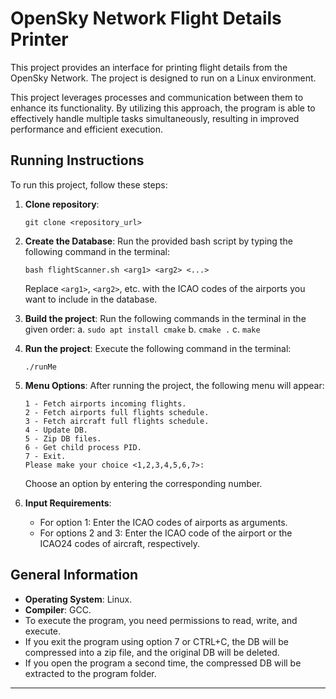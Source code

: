 # OpenSky Network Flight Details Printer

This project provides an interface for printing flight details from the OpenSky Network. The project is designed to run on a Linux environment.

This project leverages processes and communication between them to enhance its functionality. By utilizing this approach, the program is able to effectively handle multiple tasks simultaneously, resulting in improved performance and efficient execution.

## Running Instructions

To run this project, follow these steps:

1. **Clone repository**: 
    ```
    git clone <repository_url>
    ```

2. **Create the Database**: 
    Run the provided bash script by typing the following command in the terminal:
    ```
    bash flightScanner.sh <arg1> <arg2> <...>
    ```
    Replace `<arg1>`, `<arg2>`, etc. with the ICAO codes of the airports you want to include in the database.

3. **Build the project**:
    Run the following commands in the terminal in the given order:
    a. `sudo apt install cmake`
    b. `cmake .`
    c. `make`

4. **Run the project**:
    Execute the following command in the terminal:
    ```
    ./runMe
    ```

5. **Menu Options**:
    After running the project, the following menu will appear:
    ```
    1 - Fetch airports incoming flights.
    2 - Fetch airports full flights schedule.
    3 - Fetch aircraft full flights schedule.
    4 - Update DB.
    5 - Zip DB files.
    6 - Get child process PID.
    7 - Exit.
    Please make your choice <1,2,3,4,5,6,7>:
    ```
    Choose an option by entering the corresponding number.

6. **Input Requirements**:
    - For option 1: Enter the ICAO codes of airports as arguments.
    - For options 2 and 3: Enter the ICAO code of the airport or the ICAO24 codes of aircraft, respectively.




## General Information

- **Operating System**: Linux.
- **Compiler**: GCC.
- To execute the program, you need permissions to read, write, and execute.
- If you exit the program using option 7 or CTRL+C, the DB will be compressed into a zip file, and the original DB will be deleted.
- If you open the program a second time, the compressed DB will be extracted to the program folder.



---

